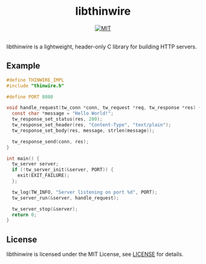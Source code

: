 <h1 align="center">libthinwire</h1>

<div align="center">
  <a href="https://github.com/metebykl/libthinwire/blob/main/LICENSE">
    <img src="https://img.shields.io/badge/license-MIT-blue" alt="MIT" title="MIT License" />
  </a>
</div>

<br>

libthinwire is a lightweight, header-only C library for building HTTP servers.

## Example

```c
#define THINWIRE_IMPL
#include "thinwire.h"

#define PORT 8080

void handle_request(tw_conn *conn, tw_request *req, tw_response *res) {
  const char *message = "Hello World!";
  tw_response_set_status(res, 200);
  tw_response_set_header(res, "Content-Type", "text/plain");
  tw_response_set_body(res, message, strlen(message));

  tw_response_send(conn, res);
}

int main() {
  tw_server server;
  if (!tw_server_init(&server, PORT)) {
    exit(EXIT_FAILURE);
  };

  tw_log(TW_INFO, "Server listening on port %d", PORT);
  tw_server_run(&server, handle_request);

  tw_server_stop(&server);
  return 0;
}
```

## License

libthinwire is licensed under the MIT License, see [LICENSE](LICENSE) for details.
